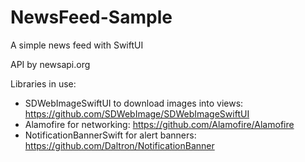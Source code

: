 # NewsFeed-Sample
A simple news feed with SwiftUI

API by newsapi.org

Libraries in use:
- SDWebImageSwiftUI to download images into views: https://github.com/SDWebImage/SDWebImageSwiftUI 
- Alamofire for networking: https://github.com/Alamofire/Alamofire
- NotificationBannerSwift for alert banners: https://github.com/Daltron/NotificationBanner
